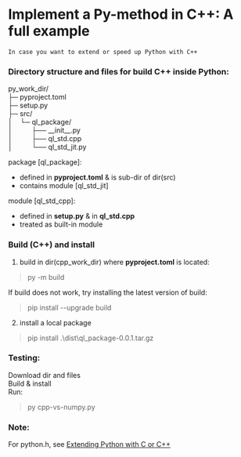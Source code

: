 # Implement a Py-method in C++: A full example
    In case you want to extend or speed up Python with C++

### Directory structure and files for build C++ inside Python:
py_work_dir/\
├─ pyproject.toml\
├─ setup.py\
├─ src/\
│&nbsp;&nbsp;&nbsp;&nbsp;└─ ql_package/\
│&nbsp;&nbsp;&nbsp;&nbsp;&nbsp;&nbsp;&nbsp;&nbsp;&nbsp;&nbsp;├── \_\_init__.py\
│&nbsp;&nbsp;&nbsp;&nbsp;&nbsp;&nbsp;&nbsp;&nbsp;&nbsp;&nbsp;├── ql_std.cpp\
│&nbsp;&nbsp;&nbsp;&nbsp;&nbsp;&nbsp;&nbsp;&nbsp;&nbsp;&nbsp;└── ql_std_jit.py
 
package [ql_package]:
- defined in **pyproject.toml** & is sub-dir of dir(src)
- contains module [ql_std_jit]

module [ql_std_cpp]:
- defined in **setup.py** & in **ql_std.cpp**
- treated as built-in module

### Build (C++) and install

1. build in dir(cpp_work_dir) where **pyproject.toml** is located:
> py -m build

If build does not work, try installing the latest version of build:
> pip install --upgrade build

2. install a local package
> pip install .\dist\ql_package-0.0.1.tar.gz

### Testing:
Download dir and files\
Build & install\
Run:
> py cpp-vs-numpy.py

### Note:
For python.h, see [Extending Python with C or C++](https://docs.python.org/3/extending/extending.html)
